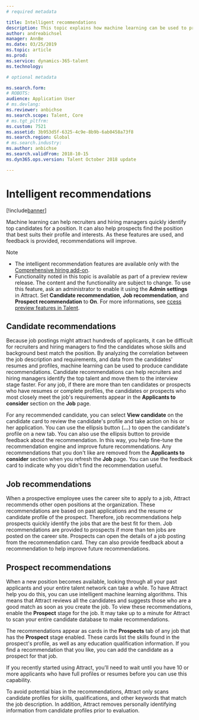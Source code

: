 ```yaml
---
# required metadata

title: Intelligent recommendations
description: This topic explains how machine learning can be used to provide recommendations for jobs and job candidates.
author: andreabichsel
manager: AnnBe
ms.date: 03/25/2019
ms.topic: article
ms.prod: 
ms.service: dynamics-365-talent
ms.technology: 

# optional metadata

ms.search.form: 
# ROBOTS: 
audience: Application User
# ms.devlang: 
ms.reviewer: anbichse
ms.search.scope: Talent, Core
# ms.tgt_pltfrm: 
ms.custom: 7521
ms.assetid: 3b953d5f-6325-4c9e-8b9b-6ab0458a73f8
ms.search.region: Global
# ms.search.industry: 
ms.author: anbichse
ms.search.validFrom: 2018-10-15
ms.dyn365.ops.version: Talent October 2018 update

---
```


# Intelligent recommendations

[!include[banner](../includes/banner.md)]

Machine learning can help recruiters and hiring managers quickly identify top candidates for a position. It can also help prospects find the position that best suits their profile and interests. As these features are used, and feedback is provided, recommendations will improve.

> [!NOTE] 
> - The intelligent recommendation features are available only with the [Comprehensive hiring add-on](https://docs.microsoft.com/en-us/dynamics365/unified-operations/talent/attract-comprehensive-hiring).
> - Functionality noted in this topic is available as part of a preview review release. The content and the functionality are subject to change. To use this feature, ask an administrator to enable it using the **Admin settings** in Attract. Set **Candidate recommendation**, **Job recommendation**, and **Prospect recommendation** to **On**. For more informations, see [ccess preview features in Talent](https://docs.microsoft.com/en-us/dynamics365/unified-operations/talent/access-preview-feature). 


## Candidate recommendations

Because job postings might attract hundreds of applicants, it can be difficult for recruiters and hiring managers to find the candidates whose skills and background best match the position. By analyzing the correlation between the job description and requirements, and data from the candidates' resumes and profiles, machine learning can be used to produce candidate recommendations. Candidate recommendations can help recruiters and hiring managers identify the top talent and move them to the interview stage faster. For any job, if there are more than ten candidates or prospects who have resumes or complete profiles, the candidates or prospects who most closely meet the job's requirements appear in the **Applicants to consider** section on the **Job** page.

For any recommended candidate, you can select **View candidate** on the candidate card to review the candidate's profile and take action on his or her application. You can use the ellipsis button (**...**) to open the candidate's profile on a new tab. You can also use the ellipsis button to provide feedback about the recommendation. In this way, you help fine-tune the recommendation engine and improve future recommendations. Any recommendations that you don't like are removed from the **Applicants to consider** section when you refresh the **Job** page. You can use the feedback card to indicate why you didn't find the recommendation useful.

## Job recommendations 

When a prospective employee uses the career site to apply to a job, Attract recommends other open positions at the organization. These recommendations are based on past applications and the resume or candidate profile of the prospect. Therefore, job recommendations help prospects quickly identify the jobs that are the best fit for them. Job recommendations are provided to prospects if more than ten jobs are posted on the career site. Prospects can open the details of a job posting from the recommendation card. They can also provide feedback about a recommendation to help improve future recommendations.

## Prospect recommendations 

When a new position becomes available, looking through all your past applicants and your entire talent network can take a while. To have Attract help you do this, you can use intelligent machine learning algorithms. This means that Attract reviews all the candidates and suggests those who are a good match as soon as you create the job. To view these recommendations, enable the **Prospect** stage for the job. It may take up to a minute for Attract to scan your entire candidate database to make recommendations.

The recommendations appear as cards in the **Prospects** tab of any job that has the **Prospect** stage enabled. These cards list the skills found in the prospect's profile, as well as any education qualification information. If you find a recommendation that you like, you can add the candidate as a prospect for that job.

If you recently started using Attract, you’ll need to wait until you have 10 or more applicants who have full profiles or resumes before you can use this capability.

To avoid potential bias in the recommendations, Attract only scans candidate profiles for skills, qualifications, and other keywords that match the job description. In addition, Attract removes personally identifying information from candidate profiles prior to evaluation.
